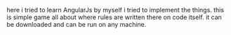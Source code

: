 here i tried to learn AngularJs by myself
i tried to implement the things. this is simple game all about
where rules are written there on code itself.
it can be downloaded and can be run on any machine.
